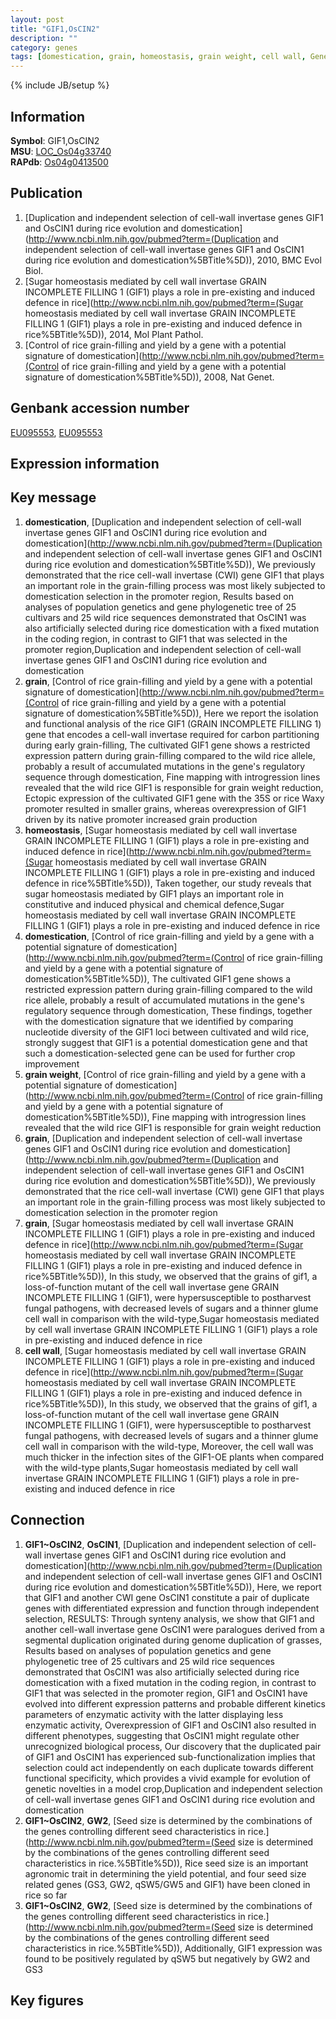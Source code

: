 ```yaml
---
layout: post
title: "GIF1,OsCIN2"
description: ""
category: genes
tags: [domestication, grain, homeostasis, grain weight, cell wall, Gene]
---
```

{% include JB/setup %}

## Information
__Symbol__: GIF1,OsCIN2  
__MSU__: [LOC_Os04g33740](http://rice.plantbiology.msu.edu/cgi-bin/ORF_infopage.cgi?orf=LOC_Os04g33740)  
__RAPdb__: [Os04g0413500](http://rapdb.dna.affrc.go.jp/viewer/gbrowse_details/irgsp1?name=Os04g0413500)  

## Publication
1. [Duplication and independent selection of cell-wall invertase genes GIF1 and OsCIN1 during rice evolution and domestication](http://www.ncbi.nlm.nih.gov/pubmed?term=(Duplication and independent selection of cell-wall invertase genes GIF1 and OsCIN1 during rice evolution and domestication%5BTitle%5D)), 2010, BMC Evol Biol.
2. [Sugar homeostasis mediated by cell wall invertase GRAIN INCOMPLETE FILLING 1 (GIF1) plays a role in pre-existing and induced defence in rice](http://www.ncbi.nlm.nih.gov/pubmed?term=(Sugar homeostasis mediated by cell wall invertase GRAIN INCOMPLETE FILLING 1 (GIF1) plays a role in pre-existing and induced defence in rice%5BTitle%5D)), 2014, Mol Plant Pathol.
3. [Control of rice grain-filling and yield by a gene with a potential signature of domestication](http://www.ncbi.nlm.nih.gov/pubmed?term=(Control of rice grain-filling and yield by a gene with a potential signature of domestication%5BTitle%5D)), 2008, Nat Genet.

## Genbank accession number
[EU095553](http://www.ncbi.nlm.nih.gov/nuccore/EU095553), [EU095553](http://www.ncbi.nlm.nih.gov/nuccore/EU095553)

## Expression information

## Key message
1. __domestication__, [Duplication and independent selection of cell-wall invertase genes GIF1 and OsCIN1 during rice evolution and domestication](http://www.ncbi.nlm.nih.gov/pubmed?term=(Duplication and independent selection of cell-wall invertase genes GIF1 and OsCIN1 during rice evolution and domestication%5BTitle%5D)),  We previously demonstrated that the rice cell-wall invertase (CWI) gene GIF1 that plays an important role in the grain-filling process was most likely subjected to domestication selection in the promoter region, Results based on analyses of population genetics and gene phylogenetic tree of 25 cultivars and 25 wild rice sequences demonstrated that OsCIN1 was also artificially selected during rice domestication with a fixed mutation in the coding region, in contrast to GIF1 that was selected in the promoter region,Duplication and independent selection of cell-wall invertase genes GIF1 and OsCIN1 during rice evolution and domestication
2. __grain__, [Control of rice grain-filling and yield by a gene with a potential signature of domestication](http://www.ncbi.nlm.nih.gov/pubmed?term=(Control of rice grain-filling and yield by a gene with a potential signature of domestication%5BTitle%5D)),  Here we report the isolation and functional analysis of the rice GIF1 (GRAIN INCOMPLETE FILLING 1) gene that encodes a cell-wall invertase required for carbon partitioning during early grain-filling, The cultivated GIF1 gene shows a restricted expression pattern during grain-filling compared to the wild rice allele, probably a result of accumulated mutations in the gene's regulatory sequence through domestication, Fine mapping with introgression lines revealed that the wild rice GIF1 is responsible for grain weight reduction, Ectopic expression of the cultivated GIF1 gene with the 35S or rice Waxy promoter resulted in smaller grains, whereas overexpression of GIF1 driven by its native promoter increased grain production
3. __homeostasis__, [Sugar homeostasis mediated by cell wall invertase GRAIN INCOMPLETE FILLING 1 (GIF1) plays a role in pre-existing and induced defence in rice](http://www.ncbi.nlm.nih.gov/pubmed?term=(Sugar homeostasis mediated by cell wall invertase GRAIN INCOMPLETE FILLING 1 (GIF1) plays a role in pre-existing and induced defence in rice%5BTitle%5D)),  Taken together, our study reveals that sugar homeostasis mediated by GIF1 plays an important role in constitutive and induced physical and chemical defence,Sugar homeostasis mediated by cell wall invertase GRAIN INCOMPLETE FILLING 1 (GIF1) plays a role in pre-existing and induced defence in rice
4. __domestication__, [Control of rice grain-filling and yield by a gene with a potential signature of domestication](http://www.ncbi.nlm.nih.gov/pubmed?term=(Control of rice grain-filling and yield by a gene with a potential signature of domestication%5BTitle%5D)),  The cultivated GIF1 gene shows a restricted expression pattern during grain-filling compared to the wild rice allele, probably a result of accumulated mutations in the gene's regulatory sequence through domestication, These findings, together with the domestication signature that we identified by comparing nucleotide diversity of the GIF1 loci between cultivated and wild rice, strongly suggest that GIF1 is a potential domestication gene and that such a domestication-selected gene can be used for further crop improvement
5. __grain weight__, [Control of rice grain-filling and yield by a gene with a potential signature of domestication](http://www.ncbi.nlm.nih.gov/pubmed?term=(Control of rice grain-filling and yield by a gene with a potential signature of domestication%5BTitle%5D)),  Fine mapping with introgression lines revealed that the wild rice GIF1 is responsible for grain weight reduction
6. __grain__, [Duplication and independent selection of cell-wall invertase genes GIF1 and OsCIN1 during rice evolution and domestication](http://www.ncbi.nlm.nih.gov/pubmed?term=(Duplication and independent selection of cell-wall invertase genes GIF1 and OsCIN1 during rice evolution and domestication%5BTitle%5D)),  We previously demonstrated that the rice cell-wall invertase (CWI) gene GIF1 that plays an important role in the grain-filling process was most likely subjected to domestication selection in the promoter region
7. __grain__, [Sugar homeostasis mediated by cell wall invertase GRAIN INCOMPLETE FILLING 1 (GIF1) plays a role in pre-existing and induced defence in rice](http://www.ncbi.nlm.nih.gov/pubmed?term=(Sugar homeostasis mediated by cell wall invertase GRAIN INCOMPLETE FILLING 1 (GIF1) plays a role in pre-existing and induced defence in rice%5BTitle%5D)),  In this study, we observed that the grains of gif1, a loss-of-function mutant of the cell wall invertase gene GRAIN INCOMPLETE FILLING 1 (GIF1), were hypersusceptible to postharvest fungal pathogens, with decreased levels of sugars and a thinner glume cell wall in comparison with the wild-type,Sugar homeostasis mediated by cell wall invertase GRAIN INCOMPLETE FILLING 1 (GIF1) plays a role in pre-existing and induced defence in rice
8. __cell wall__, [Sugar homeostasis mediated by cell wall invertase GRAIN INCOMPLETE FILLING 1 (GIF1) plays a role in pre-existing and induced defence in rice](http://www.ncbi.nlm.nih.gov/pubmed?term=(Sugar homeostasis mediated by cell wall invertase GRAIN INCOMPLETE FILLING 1 (GIF1) plays a role in pre-existing and induced defence in rice%5BTitle%5D)),  In this study, we observed that the grains of gif1, a loss-of-function mutant of the cell wall invertase gene GRAIN INCOMPLETE FILLING 1 (GIF1), were hypersusceptible to postharvest fungal pathogens, with decreased levels of sugars and a thinner glume cell wall in comparison with the wild-type, Moreover, the cell wall was much thicker in the infection sites of the GIF1-OE plants when compared with the wild-type plants,Sugar homeostasis mediated by cell wall invertase GRAIN INCOMPLETE FILLING 1 (GIF1) plays a role in pre-existing and induced defence in rice

## Connection
1. __GIF1~OsCIN2__, __OsCIN1__, [Duplication and independent selection of cell-wall invertase genes GIF1 and OsCIN1 during rice evolution and domestication](http://www.ncbi.nlm.nih.gov/pubmed?term=(Duplication and independent selection of cell-wall invertase genes GIF1 and OsCIN1 during rice evolution and domestication%5BTitle%5D)),  Here, we report that GIF1 and another CWI gene OsCIN1 constitute a pair of duplicate genes with differentiated expression and function through independent selection, RESULTS: Through synteny analysis, we show that GIF1 and another cell-wall invertase gene OsCIN1 were paralogues derived from a segmental duplication originated during genome duplication of grasses, Results based on analyses of population genetics and gene phylogenetic tree of 25 cultivars and 25 wild rice sequences demonstrated that OsCIN1 was also artificially selected during rice domestication with a fixed mutation in the coding region, in contrast to GIF1 that was selected in the promoter region, GIF1 and OsCIN1 have evolved into different expression patterns and probable different kinetics parameters of enzymatic activity with the latter displaying less enzymatic activity, Overexpression of GIF1 and OsCIN1 also resulted in different phenotypes, suggesting that OsCIN1 might regulate other unrecognized biological process, Our discovery that the duplicated pair of GIF1 and OsCIN1 has experienced sub-functionalization implies that selection could act independently on each duplicate towards different functional specificity, which provides a vivid example for evolution of genetic novelties in a model crop,Duplication and independent selection of cell-wall invertase genes GIF1 and OsCIN1 during rice evolution and domestication
2. __GIF1~OsCIN2__, __GW2__, [Seed size is determined by the combinations of the genes controlling different seed characteristics in rice.](http://www.ncbi.nlm.nih.gov/pubmed?term=(Seed size is determined by the combinations of the genes controlling different seed characteristics in rice.%5BTitle%5D)), Rice seed size is an important agronomic trait in determining the yield potential, and four seed size related genes (GS3, GW2, qSW5/GW5 and GIF1) have been cloned in rice so far
3. __GIF1~OsCIN2__, __GW2__, [Seed size is determined by the combinations of the genes controlling different seed characteristics in rice.](http://www.ncbi.nlm.nih.gov/pubmed?term=(Seed size is determined by the combinations of the genes controlling different seed characteristics in rice.%5BTitle%5D)), Additionally, GIF1 expression was found to be positively regulated by qSW5 but negatively by GW2 and GS3

## Key figures


